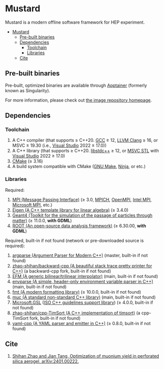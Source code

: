 # Mustard

Mustard is a modern offline software framework for HEP experiment.

- [Mustard](#mustard)
  - [Pre-built binaries](#pre-built-binaries)
  - [Dependencies](#dependencies)
    - [Toolchain](#toolchain)
    - [Libraries](#libraries)
  - [Cite](#cite)

## Pre-built binaries

Pre-built, optimized binaries are available through [Apptainer](https://apptainer.org/) (formerly known as Singularity).

For more information, please check out [the image repository homepage](https://github.com/zhao-shihan/Mustard-apptainer).

## Dependencies

### Toolchain

1. A C++ compiler (that supports ≥ C++20. [GCC](https://gcc.gnu.org/) ≥ 12, [LLVM Clang](https://clang.llvm.org/) ≥ 16, or MSVC ≥ 19.30 (i.e., [Visual Studio](https://visualstudio.microsoft.com/) 2022 ≥ 17.0))
2. A C++ library (that supports ≥ C++20. [libstdc++](https://gcc.gnu.org/onlinedocs/libstdc++/) ≥ 12, or [MSVC STL](https://github.com/microsoft/STL) with [Visual Studio](https://visualstudio.microsoft.com/) 2022 ≥ 17.0)
3. [CMake](https://cmake.org/) (≥ 3.16)
4. A build system compatible with CMake ([GNU Make](https://www.gnu.org/software/make/), [Ninja](https://ninja-build.org), or etc.)

### Libraries

Required:

1. [MPI (Message Passing Interface)](https://www.mpi-forum.org/) (≥ 3.0, [MPICH](https://www.mpich.org/), [OpenMPI](https://www.open-mpi.org/), [Intel MPI](https://www.intel.cn/content/www/cn/zh/developer/tools/oneapi/mpi-library.html), [Microsoft MPI](https://github.com/Microsoft/Microsoft-MPI), etc.)
2. [Eigen (A C++ template library for linear algebra)](https://eigen.tuxfamily.org/) (≥ 3.4.0)
3. [Geant4 (Toolkit for the simulation of the passage of particles through matter)](https://geant4.org/) (≥ 11.0.0, **with GDML**)
4. [ROOT (An open-source data analysis framework)](https://root.cern/) (≥ 6.30.00, **with GDML**)

Required, built-in if not found (network or pre-downloaded source is required):

1. [argparse (Argument Parser for Modern C++)](https://github.com/p-ranav/argparse) (master, built-in if not found)
2. [zhao-shihan/backward-cpp (A beautiful stack trace pretty printer for C++)](https://github.com/zhao-shihan/backward-cpp) (a backward-cpp fork, built-in if not found)
3. [EFM (A generic bilinear/trilinear interpolator)](https://github.com/zhao-shihan/EFM) (main, built-in if not found)
4. [envparse (A simple, header-only environment variable parser in C++)](https://github.com/zhao-shihan/envparse) (main, built-in if not found)
5. [fmt (A modern formatting library)](https://github.com/fmtlib/fmt) (≥ 10.0.0, built-in if not found)
6. [muc (A standard non-standard C++ library)](https://github.com/zhao-shihan/muc) (main, built-in if not found)
7. [Microsoft.GSL](https://github.com/Microsoft/GSL) ([ISO C++ guidelines support library](https://github.com/isocpp/CppCoreGuidelines/blob/master/CppCoreGuidelines.md#gsl-guidelines-support-library)) (≥ 4.0.0, built-in if not found)
8. [zhao-shihan/cpp-TimSort (A C++ implementation of timsort)](https://github.com/zhao-shihan/cpp-TimSort) (a cpp-TimSort fork, built-in if not found)
9.  [yaml-cpp (A YAML parser and emitter in C++)](https://github.com/jbeder/yaml-cpp) (≥ 0.8.0, built-in if not found)

## Cite

1. [Shihan Zhao and Jian Tang, Optimization of muonium yield in perforated silica aerogel, arXiv:2401.00222.](https://arxiv.org/abs/2401.00222)
